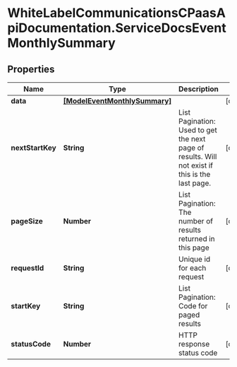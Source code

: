 # WhiteLabelCommunicationsCPaasApiDocumentation.ServiceDocsEventMonthlySummary

## Properties

Name | Type | Description | Notes
------------ | ------------- | ------------- | -------------
**data** | [**[ModelEventMonthlySummary]**](ModelEventMonthlySummary.md) |  | [optional] 
**nextStartKey** | **String** | List Pagination: Used to get the next page of results. Will not exist if this is the last page. | [optional] 
**pageSize** | **Number** | List Pagination: The number of results returned in this page | [optional] 
**requestId** | **String** | Unique id for each request | [optional] 
**startKey** | **String** | List Pagination: Code for paged results | [optional] 
**statusCode** | **Number** | HTTP response status code | [optional] 


